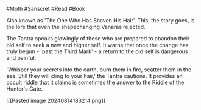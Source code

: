 #Moth #Sanscret #Read #Book 

Also known as 'The One Who Has Shaven His Hair'. This, the story goes, is the lore that even the shapechanging Vanaras rejected.

The Tantra speaks glowingly of those who are prepared to abandon their old self to seek a new and higher self. It warns that once the change has truly begun - 'past the Third Mark' - a return to the old self is dangerous and painful.

'Whisper your secrets into the earth, burn them in fire, scatter them in the sea. Still they will cling to your hair,' the Tantra cautions. It provides an occult riddle that it claims is sometimes the answer to the Riddle of the Hunter's Gate.

![[Pasted image 20240814183214.png]]